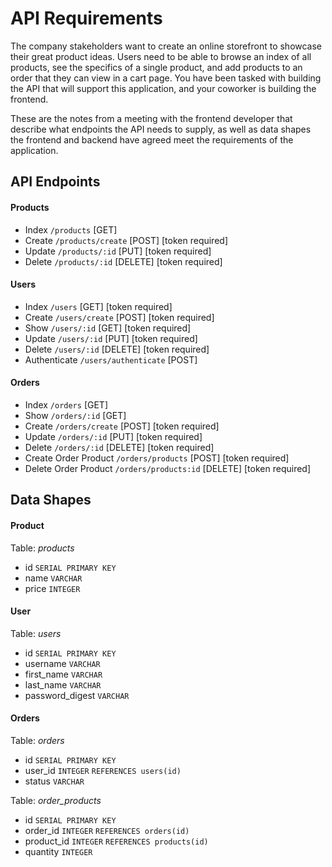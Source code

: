 # API Requirements
The company stakeholders want to create an online storefront to showcase their great product ideas. Users need to be able to browse an index of all products, see the specifics of a single product, and add products to an order that they can view in a cart page. You have been tasked with building the API that will support this application, and your coworker is building the frontend.

These are the notes from a meeting with the frontend developer that describe what endpoints the API needs to supply, as well as data shapes the frontend and backend have agreed meet the requirements of the application. 

## API Endpoints
#### Products
- Index `/products` [GET]
- Create `/products/create` [POST] [token required]
- Update `/products/:id` [PUT] [token required]
- Delete `/products/:id` [DELETE] [token required]

#### Users
- Index `/users` [GET] [token required]
- Create `/users/create` [POST] [token required]
- Show `/users/:id` [GET] [token required]
- Update `/users/:id` [PUT] [token required]
- Delete `/users/:id` [DELETE] [token required]
- Authenticate `/users/authenticate` [POST]

#### Orders
- Index `/orders` [GET] 
- Show `/orders/:id` [GET] 
- Create `/orders/create` [POST] [token required]
- Update `/orders/:id` [PUT] [token required]
- Delete `/orders/:id` [DELETE] [token required]
- Create Order Product `/orders/products` [POST] [token required]
- Delete Order Product `/orders/products:id` [DELETE] [token required]

## Data Shapes
#### Product
Table: *products*
- id `SERIAL PRIMARY KEY`
- name `VARCHAR`
- price `INTEGER`

#### User
Table: *users*
- id `SERIAL PRIMARY KEY`
- username `VARCHAR`
- first_name `VARCHAR`
- last_name `VARCHAR`
- password_digest `VARCHAR`

#### Orders
Table: *orders*
- id `SERIAL PRIMARY KEY`
- user_id `INTEGER` `REFERENCES users(id)`
- status `VARCHAR`

Table: *order_products*
- id `SERIAL PRIMARY KEY`
- order_id `INTEGER` `REFERENCES orders(id)` 
- product_id `INTEGER` `REFERENCES products(id)`
- quantity `INTEGER`